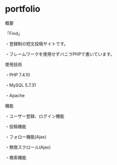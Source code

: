 # portfolio

概要

「Find」

・登録制の短文投稿サイトです。

・フレームワークを使用せずバニラPHPで書いています。

使用技術

・PHP 7.4.10

・MySQL 5.7.31

・Apache

機能

・ユーザー登録、ログイン機能

・投稿機能

・フォロー機能(Ajax)

・無限スクロール(Ajax)

・検索機能
